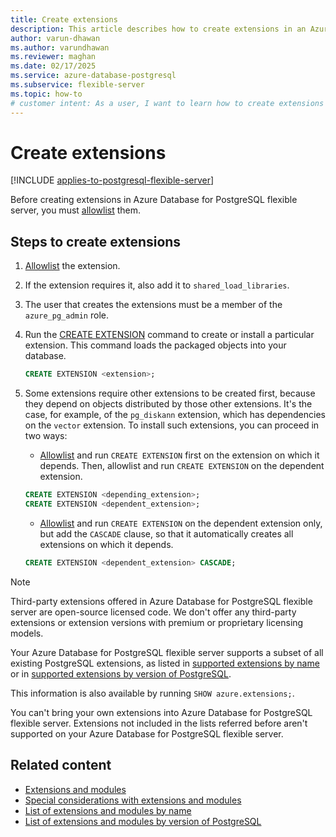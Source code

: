 ```yaml
---
title: Create extensions
description: This article describes how to create extensions in an Azure Database for PostgreSQL flexible server.
author: varun-dhawan
ms.author: varundhawan
ms.reviewer: maghan
ms.date: 02/17/2025
ms.service: azure-database-postgresql
ms.subservice: flexible-server
ms.topic: how-to
# customer intent: As a user, I want to learn how to create extensions in an Azure Database for PostgreSQL flexible server.
---
```


# Create extensions

[!INCLUDE [applies-to-postgresql-flexible-server](~/reusable-content/ce-skilling/azure/includes/postgresql/includes/applies-to-postgresql-flexible-server.md)]

Before creating extensions in Azure Database for PostgreSQL flexible server, you must [allowlist](how-to-allow-extensions.md) them.

## Steps to create extensions

1. [Allowlist](how-to-allow-extensions.md) the extension.

1. If the extension requires it, also add it to `shared_load_libraries`.

1. The user that creates the extensions must be a member of the `azure_pg_admin` role.

1. Run the [CREATE EXTENSION](https://www.postgresql.org/docs/current/sql-createextension.html) command to create or install a particular extension. This command loads the packaged objects into your database.

    ```sql
    CREATE EXTENSION <extension>;
    ```

1. Some extensions require other extensions to be created first, because they depend on objects distributed by those other extensions. It's the case, for example, of the `pg_diskann` extension, which has dependencies on the `vector` extension. To install such extensions, you can proceed in two ways:
    - [Allowlist](how-to-allow-extensions.md) and run `CREATE EXTENSION` first on the extension on which it depends. Then, allowlist and run `CREATE EXTENSION` on the dependent extension.

    ```sql
    CREATE EXTENSION <depending_extension>;
    CREATE EXTENSION <dependent_extension>;
    ```

    - [Allowlist](how-to-allow-extensions.md) and run `CREATE EXTENSION` on the dependent extension only, but add the `CASCADE` clause, so that it automatically creates all extensions on which it depends.

    ```sql
    CREATE EXTENSION <dependent_extension> CASCADE;
    ```

> [!NOTE]  
> Third-party extensions offered in Azure Database for PostgreSQL flexible server are open-source licensed code. We don't offer any third-party extensions or extension versions with premium or proprietary licensing models.

Your Azure Database for PostgreSQL flexible server supports a subset of all existing PostgreSQL extensions, as listed in [supported extensions by name](concepts-extensions-versions.md) or in [supported extensions by version of PostgreSQL](concepts-extensions-by-engine.md). 

This information is also available by running `SHOW azure.extensions;`. 

You can't bring your own extensions into Azure Database for PostgreSQL flexible server. Extensions not included in the lists referred before aren't supported on your Azure Database for PostgreSQL flexible server.

## Related content

- [Extensions and modules](concepts-extensions.md)
- [Special considerations with extensions and modules](concepts-extensions-considerations.md)
- [List of extensions and modules by name](concepts-extensions-versions.md)
- [List of extensions and modules by version of PostgreSQL](concepts-extensions-by-engine.md)
